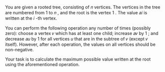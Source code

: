 You are given a rooted tree, consisting of 𝑛
 vertices. The vertices in the tree are numbered from 1
 to 𝑛
, and the root is the vertex 1
. The value 𝑎𝑖
 is written at the 𝑖
-th vertex.

You can perform the following operation any number of times (possibly zero): choose a vertex 𝑣
 which has at least one child; increase 𝑎𝑣
 by 1
; and decrease 𝑎𝑢
 by 1
 for all vertices 𝑢
 that are in the subtree of 𝑣
 (except 𝑣
 itself). However, after each operation, the values on all vertices should be non-negative.

Your task is to calculate the maximum possible value written at the root using the aforementioned operation.